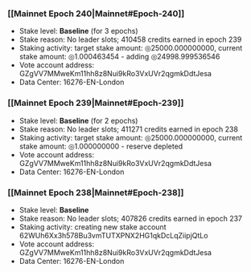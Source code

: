 ### [[Mainnet Epoch 240|Mainnet#Epoch-240]]
* Stake level: **Baseline** (for 3 epochs)
* Stake reason: No leader slots; 410458 credits earned in epoch 239
* Staking activity: target stake amount: ◎25000.000000000, current stake amount: ◎1.000463454 - adding ◎24998.999536546
* Vote account address: GZgVV7MMweKm11hh8z8Nui9kRo3VxUVr2qgmkDdtJesa
* Data Center: 16276-EN-London
### [[Mainnet Epoch 239|Mainnet#Epoch-239]]
* Stake level: **Baseline** (for 2 epochs)
* Stake reason: No leader slots; 411271 credits earned in epoch 238
* Staking activity: target stake amount: ◎25000.000000000, current stake amount: ◎1.000000000 - reserve depleted
* Vote account address: GZgVV7MMweKm11hh8z8Nui9kRo3VxUVr2qgmkDdtJesa
* Data Center: 16276-EN-London
### [[Mainnet Epoch 238|Mainnet#Epoch-238]]
* Stake level: **Baseline**
* Stake reason: No leader slots; 407826 credits earned in epoch 237
* Staking activity: creating new stake account 62WUh6Xx3h578Bu3vmTUTXPNX2HG1qkDcLqZiipjQtLo
* Vote account address: GZgVV7MMweKm11hh8z8Nui9kRo3VxUVr2qgmkDdtJesa
* Data Center: 16276-EN-London